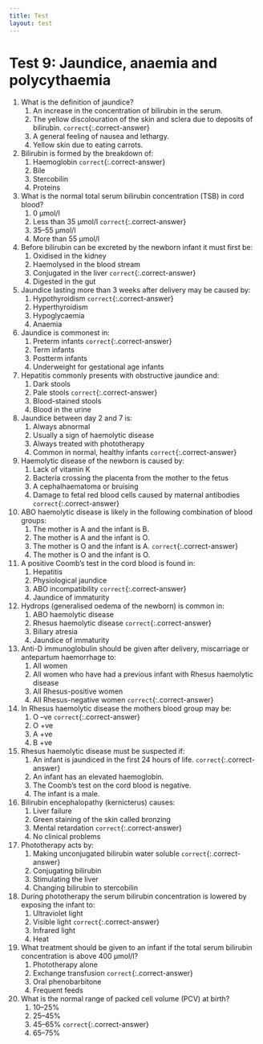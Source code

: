 ```yaml
---
title: Test
layout: test
---
```


# Test 9: Jaundice, anaemia and polycythaemia

1.	What is the definition of jaundice?
	1.	An increase in the concentration of bilirubin in the serum.
	1.	The yellow discolouration of the skin and sclera due to deposits of bilirubin. `correct`{:.correct-answer}
	1.	A general feeling of nausea and lethargy.
	1.	Yellow skin due to eating carrots.
2.	Bilirubin is formed by the breakdown of:
	1.	Haemoglobin `correct`{:.correct-answer}
	1.	Bile
	1.	Stercobilin
	1.	Proteins
3.	What is the normal total serum bilirubin concentration (TSB) in cord blood?
	1.	0 µmol/l
	1.	Less than 35 µmol/l `correct`{:.correct-answer}
	1.	35–55 µmol/l
	1.	More than 55 µmol/l
4.	Before bilirubin can be excreted by the newborn infant it must first be: 
	1.	Oxidised in the kidney
	1.	Haemolysed in the blood stream
	1.	Conjugated in the liver `correct`{:.correct-answer}
	1.	Digested in the gut
5.	Jaundice lasting more than 3 weeks after delivery may be caused by:
	1.	Hypothyroidism `correct`{:.correct-answer}
	1.	Hyperthyroidism
	1.	Hypoglycaemia
	1.	Anaemia
6.	Jaundice is commonest in:
	1.	Preterm infants `correct`{:.correct-answer}
	1.	Term infants
	1.	Postterm infants
	1.	Underweight for gestational age infants
7.	Hepatitis commonly presents with obstructive jaundice and:
	1.	Dark stools
	1.	Pale stools `correct`{:.correct-answer}
	1.	Blood-stained stools
	1.	Blood in the urine
8.	Jaundice between day 2 and 7 is:
	1.	Always abnormal
	1.	Usually a sign of haemolytic disease
	1.	Always treated with phototherapy
	1.	Common in normal, healthy infants `correct`{:.correct-answer}
9.	Haemolytic disease of the newborn is caused by:
	1.	Lack of vitamin K
	1.	Bacteria crossing the placenta from the mother to the fetus
	1.	A cephalhaematoma or bruising
	1.	Damage to fetal red blood cells caused by maternal antibodies `correct`{:.correct-answer}
10.	ABO haemolytic disease is likely in the following combination of blood groups:
	1.	The mother is A and the infant is B.
	1.	The mother is A and the infant is O.
	1.	The mother is O and the infant is A. `correct`{:.correct-answer}
	1.	The mother is O and the infant is O.
11.	A positive Coomb’s test in the cord blood is found in:
	1.	Hepatitis
	1.	Physiological jaundice
	1.	ABO incompatibility `correct`{:.correct-answer}
	1.	Jaundice of immaturity
12.	Hydrops (generalised oedema of the newborn) is common in:
	1.	ABO haemolytic disease
	1.	Rhesus haemolytic disease `correct`{:.correct-answer}
	1.	Biliary atresia
	1.	Jaundice of immaturity
13.	Anti-D immunoglobulin should be given after delivery, miscarriage or antepartum haemorrhage to:
	1.	All women
	1.	All women who have had a previous infant with Rhesus haemolytic disease
	1.	All Rhesus-positive women
	1.	All Rhesus-negative women `correct`{:.correct-answer}
14.	In Rhesus haemolytic disease the mothers blood group may be:
	1.	O –ve `correct`{:.correct-answer}
	1.	O +ve
	1.	A +ve
	1.	B +ve
15.	Rhesus haemolytic disease must be suspected if:
	1.	An infant is jaundiced in the first 24 hours of life. `correct`{:.correct-answer}
	1.	An infant has an elevated haemoglobin.
	1.	The Coomb’s test on the cord blood is negative.
	1.	The infant is a male.
16.	Bilirubin encephalopathy (kernicterus) causes:
	1.	Liver failure
	1.	Green staining of the skin called bronzing
	1.	Mental retardation `correct`{:.correct-answer}
	1.	No clinical problems
17.	Phototherapy acts by:
	1.	Making unconjugated bilirubin water soluble `correct`{:.correct-answer}
	1.	Conjugating bilirubin
	1.	Stimulating the liver
	1.	Changing bilirubin to stercobilin
18.	During phototherapy the serum bilirubin concentration is lowered by exposing the infant to:
	1.	Ultraviolet light
	1.	Visible light `correct`{:.correct-answer}
	1.	Infrared light
	1.	Heat
19.	What treatment should be given to an infant if the total serum bilirubin concentration is above 400 µmol/l?
	1.	Phototherapy alone
	1.	Exchange transfusion `correct`{:.correct-answer}
	1.	Oral phenobarbitone
	1.	Frequent feeds
20.	What is the normal range of packed cell volume (PCV) at birth?
	1.	10–25%
	1.	25–45%
	1.	45–65% `correct`{:.correct-answer}
	1.	65–75%
